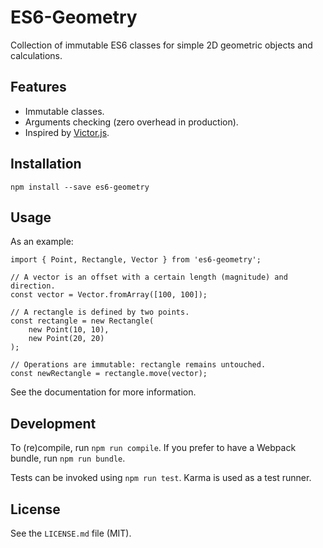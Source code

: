 # ES6-Geometry
Collection of immutable ES6 classes for simple 2D geometric objects and calculations.

## Features
* Immutable classes.
* Arguments checking (zero overhead in production).
* Inspired by [Victor.js](http://victorjs.org/).

## Installation
`npm install --save es6-geometry`

## Usage
As an example:

```es6
import { Point, Rectangle, Vector } from 'es6-geometry';

// A vector is an offset with a certain length (magnitude) and direction.
const vector = Vector.fromArray([100, 100]);

// A rectangle is defined by two points.
const rectangle = new Rectangle(
    new Point(10, 10),
    new Point(20, 20)
);

// Operations are immutable: rectangle remains untouched.
const newRectangle = rectangle.move(vector);
```

See the documentation for more information.

## Development
To (re)compile, run `npm run compile`. If you prefer to have a Webpack bundle, run `npm run bundle`.

Tests can be invoked using `npm run test`. Karma is used as a test runner.

## License
See the `LICENSE.md` file (MIT).
